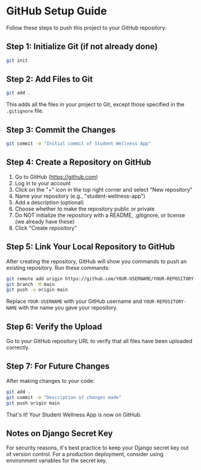 # GitHub Setup Guide

Follow these steps to push this project to your GitHub repository:

## Step 1: Initialize Git (if not already done)

```bash
git init
```

## Step 2: Add Files to Git

```bash
git add .
```

This adds all the files in your project to Git, except those specified in the `.gitignore` file.

## Step 3: Commit the Changes

```bash
git commit -m "Initial commit of Student Wellness App"
```

## Step 4: Create a Repository on GitHub

1. Go to GitHub (https://github.com)
2. Log in to your account
3. Click on the "+" icon in the top right corner and select "New repository"
4. Name your repository (e.g., "student-wellness-app")
5. Add a description (optional)
6. Choose whether to make the repository public or private
7. Do NOT initialize the repository with a README, .gitignore, or license (we already have these)
8. Click "Create repository"

## Step 5: Link Your Local Repository to GitHub

After creating the repository, GitHub will show you commands to push an existing repository. Run these commands:

```bash
git remote add origin https://github.com/YOUR-USERNAME/YOUR-REPOSITORY-NAME.git
git branch -M main
git push -u origin main
```

Replace `YOUR-USERNAME` with your GitHub username and `YOUR-REPOSITORY-NAME` with the name you gave your repository.

## Step 6: Verify the Upload

Go to your GitHub repository URL to verify that all files have been uploaded correctly.

## Step 7: For Future Changes

After making changes to your code:

```bash
git add .
git commit -m "Description of changes made"
git push origin main
```

That's it! Your Student Wellness App is now on GitHub.

## Notes on Django Secret Key

For security reasons, it's best practice to keep your Django secret key out of version control. For a production deployment, consider using environment variables for the secret key.